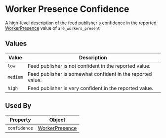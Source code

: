 # Worker Presence Confidence
A high-level description of the feed publisher's confidence in the reported [WorkerPresence](/spec-content/objects/WorkerPresence.md) value of `are_workers_present` 

## Values
Value | Description
--- | ---
`low` | Feed publisher is not confident in the reported value.
`medium` | Feed publisher is somewhat confident in the reported value.
`high` | Feed publisher is very confident in the reported value.


## Used By
Property | Object
--- | ---
`confidence` | [WorkerPresence](/spec-content/objects/WorkerPresence.md)
